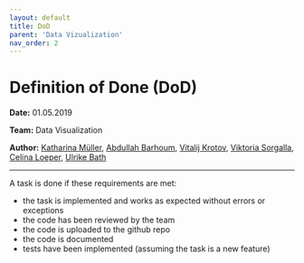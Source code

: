 ```yaml
---
layout: default
title: DoD
parent: 'Data Vizualization'
nav_order: 2
---
```

# Definition of Done (DoD)
**Date:** 01.05.2019

**Team:** Data Visualization

**Author:** [Katharina Müller](https://github.com/Lianm123), [Abdullah Barhoum](https://github.com/AbdBarho), [Vitalij Krotov](https://github.com/vmk1vmk), [Viktoria Sorgalla](https://github.com/Tory94), [Celina Loeper](https://github.com/loepec), [Ulrike Bath](https://github.com/ulibath)

***

A task is done if these requirements are met:
- the task is implemented and works as expected without errors or exceptions
- the code has been reviewed by the team
- the code is uploaded to the github repo
- the code is documented
- tests have been implemented (assuming the task is a new feature)
